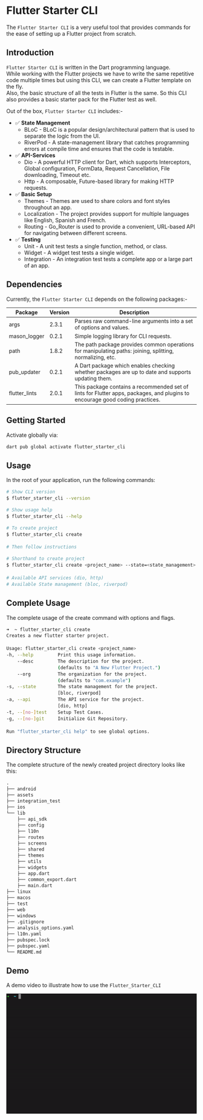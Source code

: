 # Flutter Starter CLI

The `Flutter Starter CLI` is a very useful tool that provides commands for the ease of setting up a Flutter project from scratch.

## Introduction

`Flutter Starter CLI` is written in the Dart programming language.\
While working with the Flutter projects we have to write the same repetitive code multiple times but using this CLI, we can create a Flutter template on the fly.\
Also, the basic structure of all the tests in Flutter is the same. So this CLI also provides a basic starter pack for the Flutter test as well.

Out of the box, `Flutter Starter CLI` includes:-

- ✅ **State Management**
  - BLoC - BLoC is a popular design/architectural pattern that is used to separate the logic from the UI.
  - RiverPod - A state-management library that catches programming errors at compile time and ensures that the code is testable.
- ✅ **API-Services**
  - Dio - A powerful HTTP client for Dart, which supports Interceptors, Global configuration, FormData, Request Cancellation, File downloading, Timeout etc.
  - Http - A composable, Future-based library for making HTTP requests.
- ✅ **Basic Setup**
  - Themes - Themes are used to share colors and font styles throughout an app.
  - Localization - The project provides support for multiple languages like English, Spanish and French.
  - Routing - Go_Router is used to provide a convenient, URL-based API for navigating between different screens.
- ✅ **Testing**
  - Unit - A unit test tests a single function, method, or class.
  - Widget - A widget test tests a single widget.
  - Integration - An integration test tests a complete app or a large part of an app.

## Dependencies

Currently, the `Flutter Starter CLI` depends on the following packages:-

| Package       | Version | Description                                                                                                                  |
| ------------- | ------- | ---------------------------------------------------------------------------------------------------------------------------- |
| args          | 2.3.1   | Parses raw command-line arguments into a set of options and values.                                                          |
| mason_logger  | 0.2.1   | Simple logging library for CLI requests.                                                                                     |
| path          | 1.8.2   | The path package provides common operations for manipulating paths: joining, splitting, normalizing, etc.                    |
| pub_updater   | 0.2.1   | A Dart package which enables checking whether packages are up to date and supports updating them.                            |
| flutter_lints | 2.0.1   | This package contains a recommended set of lints for Flutter apps, packages, and plugins to encourage good coding practices. |

## Getting Started

Activate globally via:

```sh
dart pub global activate flutter_starter_cli
```

## Usage

In the root of your application, run the following commands:

```sh
# Show CLI version
$ flutter_starter_cli --version
```

```sh
# Show usage help
$ flutter_starter_cli --help
```

```sh
# To create project
$ flutter_starter_cli create

# Then follow instructions
```

```sh
# Shorthand to create project
$ flutter_starter_cli create <project_name> --state=<state_management> --api=<api_service> -g -t

# Available API services (dio, http)
# Available State management (bloc, riverpod)
```

## Complete Usage

The complete usage of the create command with options and flags.

```sh
➜  ~ flutter_starter_cli create
Creates a new flutter starter project.

Usage: flutter_starter_cli create <project_name>
-h, --help         Print this usage information.
    --desc         The description for the project.
                   (defaults to "A New Flutter Project.")
    --org          The organization for the project.
                   (defaults to "com.example")
-s, --state        The state management for the project.
                   [bloc, riverpod]
-a, --api          The API service for the project.
                   [dio, http]
-t, --[no-]test    Setup Test Cases.
-g, --[no-]git     Initialize Git Repository.

Run "flutter_starter_cli help" to see global options.
```

## Directory Structure

The complete structure of the newly created project directory looks like this:

```
.
├── android
├── assets
├── integration_test
├── ios
└── lib
    ├── api_sdk
    ├── config
    ├── l10n
    ├── routes
    ├── screens
    ├── shared
    ├── themes
    ├── utils
    ├── widgets
    ├── app.dart
    ├── common_export.dart
    ├── main.dart
├── linux
├── macos
├── test
├── web
├── windows
├── .gitignore
├── analysis_options.yaml
├── l10n.yaml
├── pubspec.lock
├── pubspec.yaml
└── README.md
```

## Demo

A demo video to illustrate how to use the `Flutter_Starter_CLI`

![demo](flutter-starter-cli.gif)
